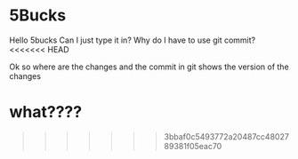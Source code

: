 # 5Bucks
Hello 5bucks
Can I just type it in? Why do I have to use git commit?
<<<<<<< HEAD

Ok
so where are the changes 
and the commit in git shows the version of the changes

what????
=======
>>>>>>> 3bbaf0c5493772a20487cc4802789381f05eac70
